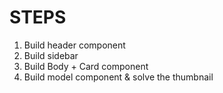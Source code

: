 # STEPS

1) Build header component
2) Build sidebar
3) Build Body + Card component
4) Build model component & solve the thumbnail

